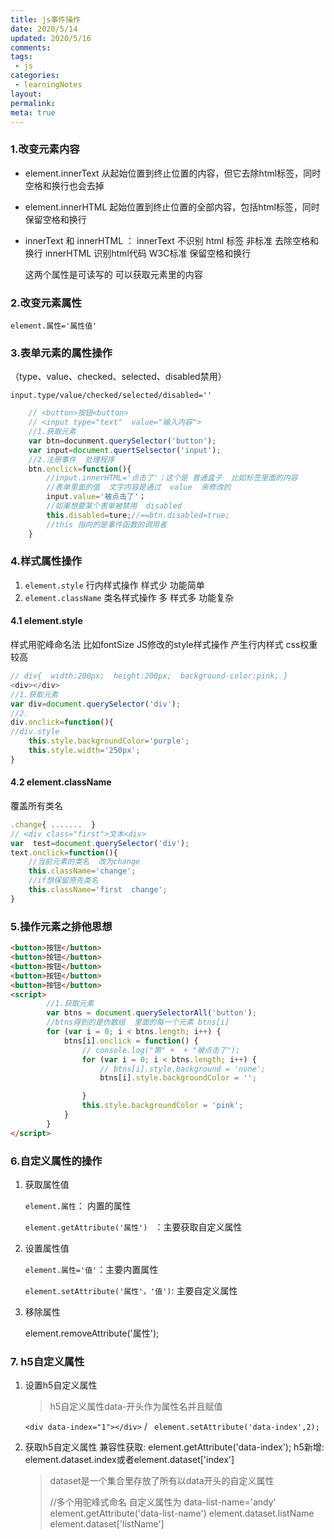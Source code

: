 ```yaml
---
title: js事件操作
date: 2020/5/14
updated: 2020/5/16
comments:
tags:
 - js
categories:
 - learningNotes
layout:
permalink:
meta: true
---
```


### 1.改变元素内容

+ element.innerText 
  从起始位置到终止位置的内容，但它去除html标签，同时空格和换行也会去掉 

+ element.innerHTML 
  起始位置到终止位置的全部内容，包括html标签，同时保留空格和换行

+ innerText  和  innerHTML ：
  innerText  不识别 html 标签   非标准    去除空格和换行
  innerHTML  识别html代码  W3C标准   保留空格和换行
  
  这两个属性是可读写的  可以获取元素里的内容 

### 2.改变元素属性
`element.属性='属性值'`



### 3.表单元素的属性操作

（type、value、checked、selected、disabled禁用）

`input.type/value/checked/selected/disabled=''`


~~~js
	// <button>按钮<button>
	// <input type="text"  value="输入内容">
	//1.获取元素
	var btn=docunment.querySelector('button');
	var input=document.quertSelsector('input');
	//2.注册事件  处理程序
	btn.onclick=function(){
		//input.innerHTML='点击了'；这个是 普通盒子  比如标签里面的内容  
		//表单里面的值  文字内容是通过  value  来修改的
		input.value='被点击了'；
		//如果想要某个表单被禁用  disabled
		this.disabled=ture;//==btn.disabled=true;
		//this 指向的是事件函数的调用者
	}
~~~


### 4.样式属性操作
1. `element.style`   行内样式操作   样式少  功能简单
2. `element.className`  类名样式操作  多    样式多  功能复杂



#### 4.1 element.style

样式用驼峰命名法 比如fontSize    JS修改的style样式操作   产生行内样式 css权重较高   

~~~js
// div{  width:200px;  height:200px;  background-color:pink; }
<div></div>
//1.获取元素
var div=document.querySelector('div');
//2.
div.onclick=function(){
//div.style        
	this.style.backgroundColor='purple';
	this.style.width='250px';
}
~~~

#### 4.2 element.className        

覆盖所有类名

~~~js
.change{ .......  }
// <div class="first">文本<div>
var  test=document.querySelector('div');
text.onclick=function(){
	//当前元素的类名  改为change
	this.className='change';
	//if想保留原先类名  
	this.className='first  change';
}
~~~



### 5.操作元素之排他思想

~~~html
<button>按钮</button>
<button>按钮</button>
<button>按钮</button>
<button>按钮</button>
<button>按钮</button>
<script>
        //1.获取元素  
        var btns = document.querySelectorAll('button');
        //btns得到的是伪数组  里面的每一个元素 btns[i]
        for (var i = 0; i < btns.length; i++) {
            btns[i].onclick = function() {
                // console.log("第" +  + "被点击了");
                for (var i = 0; i < btns.length; i++) {
                    // btns[i].style.background = 'none';
                    btns[i].style.backgroundColor = '';

                }
                this.style.backgroundColor = 'pink';
            }
        }
</script>
~~~



### 6.自定义属性的操作 

 1.  获取属性值 

     `element.属性`： 内置的属性

     `element.getAttribute('属性') ` ：主要获取自定义属性

     

 2.  设置属性值

     `element.属性='值'`：主要内置属性

     `element.setAttribute('属性'，'值')`:  主要自定义属性

 3.  移除属性

     element.removeAttribute('属性');    

     

### 7. h5自定义属性

1. 设置h5自定义属性 

   > h5自定义属性data-开头作为属性名并且赋值    

    `<div data-index="1"></div>` / ` element.setAttribute('data-index',2);`

   

2. 获取h5自定义属性 
   	兼容性获取: element.getAttribute('data-index');
   h5新增: element.dataset.index或者element.dataset['index']      

	> dataset是一个集合里存放了所有以data开头的自定义属性
	>
	> //多个用驼峰式命名
	> 自定义属性为   data-list-name='andy'    
	> 		element.getAttribute('data-list-name')
	> 		element.dataset.listName
	> 		element.dataset['listName']
	
	